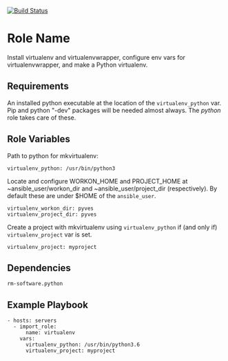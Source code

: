 [![Build Status](https://travis-ci.org/slated/ansible-virtualenv-role.svg?branch=master)](https://travis-ci.org/slated/ansible-virtualenv-role)

Role Name
=========

Install virtualenv and virtualenvwrapper, configure env vars for
virtualenvwrapper, and make a Python virtualenv.

Requirements
------------

An installed python executable at the location of the `virtualenv_python` var.
Pip and python "-dev" packages will be needed almost always.
The _python_ role takes care of these.

Role Variables
--------------

Path to python for mkvirtualenv:

    virtualenv_python: /usr/bin/python3

Locate and configure WORKON_HOME and PROJECT_HOME at
~ansible_user/workon_dir and ~ansible_user/project_dir
(respectively). By default these are under $HOME of the
`ansible_user`.

    virtualenv_workon_dir: pyves
    virtualenv_project_dir: pyves

Create a project with mkvirtualenv using `virtualenv_python` if
(and only if) `virtualenv_project` var is set.

    virtualenv_project: myproject

Dependencies
------------

    rm-software.python

Example Playbook
----------------

    - hosts: servers
      - import_role:
          name: virtualenv
        vars:
          virtualenv_python: /usr/bin/python3.6
          virtualenv_project: myproject
